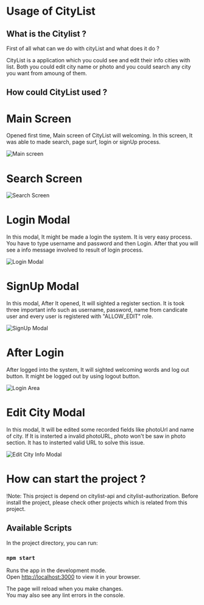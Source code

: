 # Usage of CityList 

## What is the Citylist ? 

First of all what can we do with cityList and what does it do ?

CityList is a application which you could see and edit their info cities with list. Both you could edit city name or photo and you could search any city you want from amoung of them.

## How could CityList used ? 

# Main Screen
Opened first time, Main screen of CityList will welcoming. In this screen, It was able to made search, page surf, login or signUp process. 

![Main screen](https://i.postimg.cc/28yPc1MW/Main-Screen.png)

# Search Screen 

![Search Screen](https://i.postimg.cc/tCc8LXGM/Search-Screen.png)

# Login Modal

In this modal, It might be made a login the system. It is very easy process. You have to type username and password and then Login. After that you will see a info message involved to result of login process.

![Login Modal](https://i.postimg.cc/mr7xYKq6/Login-Modal.png)

# SignUp Modal

In this modal, After It opened, It will sighted a register section. It is took three important info such as username, password, name from candicate user and every user is registered with "ALLOW_EDIT" role. 

![SignUp Modal](https://i.postimg.cc/j5TpZZYq/Sign-Up-Modal.png)

# After Login 

After logged into the system, It will sighted welcoming words and log out button. It might be logged out by using logout button. 

![Login Area](https://i.postimg.cc/y8M4S7fZ/Login-Area.png)

# Edit City Modal

In this modal, It will be edited some recorded fields like photoUrl and name of city. If It is insterted a invalid photoURL, photo won't be saw in photo section. It has to insterted valid URL to solve this issue.

![Edit City Info Modal](https://i.postimg.cc/4NFTs6Vw/Edit-City-Info-Modal.png)



# How can start the project ? 

!Note: This project is depend on citylist-api and citylist-authorization. Before install the project, please check other projects which is related from this project.   

## Available Scripts

In the project directory, you can run:

### `npm start`

Runs the app in the development mode.\
Open [http://localhost:3000](http://localhost:3000) to view it in your browser.

The page will reload when you make changes.\
You may also see any lint errors in the console.
